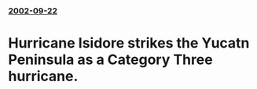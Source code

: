 ### [2002-09-22](/news/2002/09/22/index.md)

#  Hurricane Isidore strikes the Yucatn Peninsula as a Category Three hurricane.



